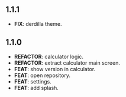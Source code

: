 ## 1.1.1

 - **FIX**: derdilla theme.

## 1.1.0

 - **REFACTOR**: calculator logic.
 - **REFACTOR**: extract calculator main screen.
 - **FEAT**: show version in calculator.
 - **FEAT**: open repository.
 - **FEAT**: settings.
 - **FEAT**: add splash.

